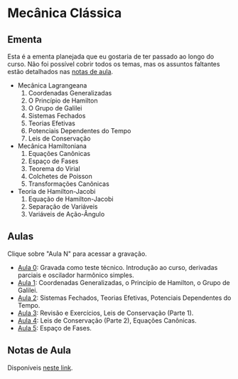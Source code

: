 # Mecânica Clássica

## Ementa

Esta é a ementa planejada que eu gostaria de ter passado ao longo do curso. Não foi possível cobrir todos os temas, mas os assuntos faltantes estão detalhados nas [notas de aula](https://alves-nickolas.github.io/pdf/Mecânica_Clássica.pdf).

 - Mecânica Lagrangeana
    1. Coordenadas Generalizadas
    2. O Princípio de Hamilton
    3. O Grupo de Galilei
    4. Sistemas Fechados
    5. Teorias Efetivas
    6. Potenciais Dependentes do Tempo
    7. Leis de Conservação
 - Mecânica Hamiltoniana
    1. Equações Canônicas
    2. Espaço de Fases
    3. Teorema do Virial
    4. Colchetes de Poisson
    5. Transformações Canônicas
 - Teoria de Hamilton-Jacobi
    1. Equação de Hamilton-Jacobi
    2. Separação de Variáveis
    3. Variáveis de Ação-Ângulo

## Aulas

Clique sobre "Aula N" para acessar a gravação.

- [Aula 0](https://drive.google.com/file/d/1Hdk28sKSnscw7TNmPO2WHoxlGJIJRkqg/view?usp=sharing): Gravada como teste técnico. Introdução ao curso, derivadas parciais e oscilador harmônico simples.
- [Aula 1](https://drive.google.com/file/d/1-BJi4KQYEBC_Svd-n0BKhI9tdGOhoO0N/view?usp=sharing): Coordenadas Generalizadas, o Princípio de Hamilton, o Grupo de Galilei.
- [Aula 2](https://drive.google.com/file/d/1pAxgS-ELXKUFa-oHj9fZvrB0UkP9iwZL/view?usp=sharing): Sistemas Fechados, Teorias Efetivas, Potenciais Dependentes do Tempo.
- [Aula 3](https://drive.google.com/file/d/1vDrbA9MLHMGOgT1cJehNflz2ocya1XH1/view?usp=sharing): Revisão e Exercícios, Leis de Conservação (Parte 1).
- [Aula 4](https://drive.google.com/file/d/1rDzvvXrcuZ_5oTGWhMDzc5Qi0u02tS7H/view?usp=sharing): Leis de Conservação (Parte 2), Equações Canônicas.
- [Aula 5](https://drive.google.com/file/d/1yKmMtcEpGUWWIFw6lO8ndydaEa4Ca14V/view?usp=sharing): Espaço de Fases.

## Notas de Aula

Disponíveis [neste link](https://alves-nickolas.github.io/pdf/Mecânica_Clássica.pdf).
